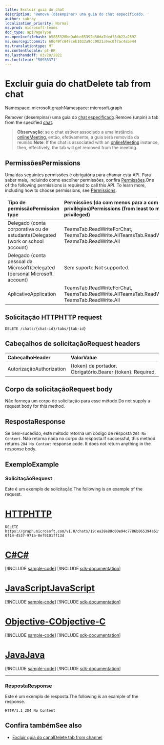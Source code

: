 ```yaml
---
title: Excluir guia do chat
description: 'Remova (desempinar) uma guia do chat especificado. '
author: subray
localization_priority: Normal
ms.prod: microsoft-teams
doc_type: apiPageType
ms.openlocfilehash: b5885926bd9abbe85392a30da7dedf8db22a2692
ms.sourcegitcommit: 68b49fc847ceb1032a9cc9821a9ec0f7ac4abe44
ms.translationtype: MT
ms.contentlocale: pt-BR
ms.lasthandoff: 03/20/2021
ms.locfileid: "50958371"
---
```

# <a name="delete-tab-from-chat"></a><span data-ttu-id="09ea3-103">Excluir guia do chat</span><span class="sxs-lookup"><span data-stu-id="09ea3-103">Delete tab from chat</span></span>

<span data-ttu-id="09ea3-104">Namespace: microsoft.graph</span><span class="sxs-lookup"><span data-stu-id="09ea3-104">Namespace: microsoft.graph</span></span>

<span data-ttu-id="09ea3-105">Remover (desempinar) uma guia do [chat especificado](../resources/chat.md).</span><span class="sxs-lookup"><span data-stu-id="09ea3-105">Remove (unpin) a tab from the specified [chat](../resources/chat.md).</span></span> 

> <span data-ttu-id="09ea3-106">**Observação**: se o chat estiver associado a uma instância [onlineMeeting,](../resources/onlinemeeting.md) então, efetivamente, a guia será removida da reunião.</span><span class="sxs-lookup"><span data-stu-id="09ea3-106">**Note**: If the chat is associated with an [onlineMeeting](../resources/onlinemeeting.md) instance, then, effectively, the tab will get removed from the meeting.</span></span>

## <a name="permissions"></a><span data-ttu-id="09ea3-107">Permissões</span><span class="sxs-lookup"><span data-stu-id="09ea3-107">Permissions</span></span>
<span data-ttu-id="09ea3-p101">Uma das seguintes permissões é obrigatória para chamar esta API. Para saber mais, incluindo como escolher permissões, confira [Permissões](/graph/permissions-reference).</span><span class="sxs-lookup"><span data-stu-id="09ea3-p101">One of the following permissions is required to call this API. To learn more, including how to choose permissions, see [Permissions](/graph/permissions-reference).</span></span>

|<span data-ttu-id="09ea3-110">Tipo de permissão</span><span class="sxs-lookup"><span data-stu-id="09ea3-110">Permission type</span></span>      | <span data-ttu-id="09ea3-111">Permissões (da com menos para a com mais privilégios)</span><span class="sxs-lookup"><span data-stu-id="09ea3-111">Permissions (from least to most privileged)</span></span>              |
|:--------------------|:---------------------------------------------------------|
|<span data-ttu-id="09ea3-112">Delegado (conta corporativa ou de estudante)</span><span class="sxs-lookup"><span data-stu-id="09ea3-112">Delegated (work or school account)</span></span> | <span data-ttu-id="09ea3-113">TeamsTab.ReadWriteForChat, TeamsTab.ReadWrite.All</span><span class="sxs-lookup"><span data-stu-id="09ea3-113">TeamsTab.ReadWriteForChat, TeamsTab.ReadWrite.All</span></span> |
|<span data-ttu-id="09ea3-114">Delegado (conta pessoal da Microsoft)</span><span class="sxs-lookup"><span data-stu-id="09ea3-114">Delegated (personal Microsoft account)</span></span> | <span data-ttu-id="09ea3-115">Sem suporte.</span><span class="sxs-lookup"><span data-stu-id="09ea3-115">Not supported.</span></span>    |
|<span data-ttu-id="09ea3-116">Aplicativo</span><span class="sxs-lookup"><span data-stu-id="09ea3-116">Application</span></span> | <span data-ttu-id="09ea3-117">TeamsTab.ReadWriteForChat, TeamsTab.ReadWrite.All</span><span class="sxs-lookup"><span data-stu-id="09ea3-117">TeamsTab.ReadWriteForChat, TeamsTab.ReadWrite.All</span></span> |


## <a name="http-request"></a><span data-ttu-id="09ea3-118">Solicitação HTTP</span><span class="sxs-lookup"><span data-stu-id="09ea3-118">HTTP request</span></span>
<!-- { "blockType": "ignored" } -->
```http
DELETE /chats/{chat-id}/tabs/{tab-id}
```

## <a name="request-headers"></a><span data-ttu-id="09ea3-119">Cabeçalhos de solicitação</span><span class="sxs-lookup"><span data-stu-id="09ea3-119">Request headers</span></span>
| <span data-ttu-id="09ea3-120">Cabeçalho</span><span class="sxs-lookup"><span data-stu-id="09ea3-120">Header</span></span>       | <span data-ttu-id="09ea3-121">Valor</span><span class="sxs-lookup"><span data-stu-id="09ea3-121">Value</span></span> |
|:---------------|:--------|
| <span data-ttu-id="09ea3-122">Autorização</span><span class="sxs-lookup"><span data-stu-id="09ea3-122">Authorization</span></span>  | <span data-ttu-id="09ea3-p102">{token} de portador. Obrigatório.</span><span class="sxs-lookup"><span data-stu-id="09ea3-p102">Bearer {token}. Required.</span></span>  |

## <a name="request-body"></a><span data-ttu-id="09ea3-125">Corpo da solicitação</span><span class="sxs-lookup"><span data-stu-id="09ea3-125">Request body</span></span>
<span data-ttu-id="09ea3-126">Não forneça um corpo de solicitação para esse método.</span><span class="sxs-lookup"><span data-stu-id="09ea3-126">Do not supply a request body for this method.</span></span>

## <a name="response"></a><span data-ttu-id="09ea3-127">Resposta</span><span class="sxs-lookup"><span data-stu-id="09ea3-127">Response</span></span>

<span data-ttu-id="09ea3-p103">Se bem-sucedido, este método retorna um código de resposta `204 No Content`. Não retorna nada no corpo da resposta.</span><span class="sxs-lookup"><span data-stu-id="09ea3-p103">If successful, this method returns `204 No Content` response code. It does not return anything in the response body.</span></span>

## <a name="example"></a><span data-ttu-id="09ea3-130">Exemplo</span><span class="sxs-lookup"><span data-stu-id="09ea3-130">Example</span></span>
### <a name="request"></a><span data-ttu-id="09ea3-131">Solicitação</span><span class="sxs-lookup"><span data-stu-id="09ea3-131">Request</span></span>
<span data-ttu-id="09ea3-132">Este é um exemplo de solicitação.</span><span class="sxs-lookup"><span data-stu-id="09ea3-132">The following is an example of the request.</span></span>


# <a name="http"></a>[<span data-ttu-id="09ea3-133">HTTP</span><span class="sxs-lookup"><span data-stu-id="09ea3-133">HTTP</span></span>](#tab/http)
<!-- {
  "blockType": "request",
  "name": "delete_tab_in_chat"
}-->
```http
DELETE https://graph.microsoft.com/v1.0/chats/19:ea28e88c00e94c7786b065394a61f296@thread.v2/tabs/d731fca0-0f14-4537-971a-0ef9101ff13d
```
# <a name="c"></a>[<span data-ttu-id="09ea3-134">C#</span><span class="sxs-lookup"><span data-stu-id="09ea3-134">C#</span></span>](#tab/csharp)
[!INCLUDE [sample-code](../includes/snippets/csharp/delete-tab-in-chat-csharp-snippets.md)]
[!INCLUDE [sdk-documentation](../includes/snippets/snippets-sdk-documentation-link.md)]

# <a name="javascript"></a>[<span data-ttu-id="09ea3-135">JavaScript</span><span class="sxs-lookup"><span data-stu-id="09ea3-135">JavaScript</span></span>](#tab/javascript)
[!INCLUDE [sample-code](../includes/snippets/javascript/delete-tab-in-chat-javascript-snippets.md)]
[!INCLUDE [sdk-documentation](../includes/snippets/snippets-sdk-documentation-link.md)]

# <a name="objective-c"></a>[<span data-ttu-id="09ea3-136">Objective-C</span><span class="sxs-lookup"><span data-stu-id="09ea3-136">Objective-C</span></span>](#tab/objc)
[!INCLUDE [sample-code](../includes/snippets/objc/delete-tab-in-chat-objc-snippets.md)]
[!INCLUDE [sdk-documentation](../includes/snippets/snippets-sdk-documentation-link.md)]

# <a name="java"></a>[<span data-ttu-id="09ea3-137">Java</span><span class="sxs-lookup"><span data-stu-id="09ea3-137">Java</span></span>](#tab/java)
[!INCLUDE [sample-code](../includes/snippets/java/delete-tab-in-chat-java-snippets.md)]
[!INCLUDE [sdk-documentation](../includes/snippets/snippets-sdk-documentation-link.md)]

---



### <a name="response"></a><span data-ttu-id="09ea3-138">Resposta</span><span class="sxs-lookup"><span data-stu-id="09ea3-138">Response</span></span>
<span data-ttu-id="09ea3-139">Este é um exemplo de resposta.</span><span class="sxs-lookup"><span data-stu-id="09ea3-139">The following is an example of the response.</span></span> 

<!-- {
  "blockType": "response",
}
-->

```http
HTTP/1.1 204 No Content
```
## <a name="see-also"></a><span data-ttu-id="09ea3-140">Confira também</span><span class="sxs-lookup"><span data-stu-id="09ea3-140">See also</span></span>

- [<span data-ttu-id="09ea3-141">Excluir guia do canal</span><span class="sxs-lookup"><span data-stu-id="09ea3-141">Delete tab from channel</span></span>](channel-delete-tabs.md)

<!-- uuid: 8fcb5dbc-d5aa-4681-8e31-b001d5168d79
2015-10-25 14:57:30 UTC -->
<!--
{
  "type": "#page.annotation",
  "description": "Delete tab from chat",
  "keywords": "",
  "section": "documentation",
  "tocPath": "",
  "suppressions": []
}
-->


